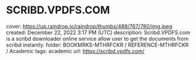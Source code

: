 # SCRIBD.VPDFS.COM

cover: https://up.raindrop.io/raindrop/thumbs/489/767/780/img.jpeg
created: December 22, 2022 3:17 PM (UTC)
description: Scribd.VPDFS.com is a scribd downloader online service allow user to get the documents from scribd instantly.
folder: BOOKMRKS-MTHRFCKR / REFERENCE-MTHRFCKR / Academic
tags: academic
url: https://scribd.vpdfs.com/